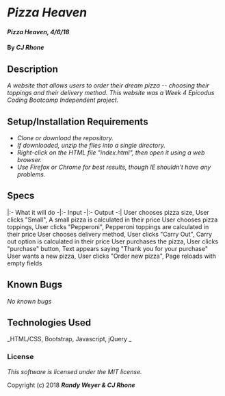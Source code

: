 # _Pizza Heaven_

#### _Pizza Heaven, 4/6/18_

#### By _**CJ Rhone**_

## Description

_A website that allows users to order their dream pizza -- choosing their toppings
and their delivery method. This website was a Week 4 Epicodus Coding Bootcamp
Independent project._

## Setup/Installation Requirements

* _Clone or download the repository._
* _If downloaded, unzip the files into a single directory._
* _Right-click on the HTML file "index.html", then open it using a web browser._
* _Use Firefox or Chrome for best results, though IE shouldn't have any problems._


## Specs

|:- What it will do -|:- Input -|:- Output  -:|
User chooses pizza size, User clicks "Small", A small pizza is calculated in their price
User chooses pizza toppings, User clicks "Pepperoni", Pepperoni toppings are calculated in their price
User chooses delivery method, User clicks "Carry Out", Carry out option is calculated in their price
User purchases the pizza, User clicks "purchase" button, Text appears saying "Thank you for your purchase"
User wants a new pizza, User clicks "Order new pizza", Page reloads with empty fields


## Known Bugs

_No known bugs_


## Technologies Used

_HTML/CSS, Bootstrap, Javascript, jQuery _

### License

*This software is licensed under the MIT license.*

Copyright (c) 2018 **_Randy Weyer & CJ Rhone_**
